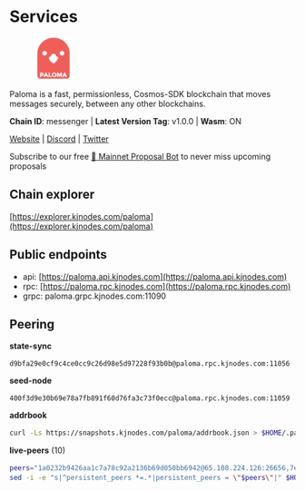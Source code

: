 # Services

<figure><img src="https://raw.githubusercontent.com/kj89/cosmos-images/main/logos/paloma.png" alt=""><figcaption></figcaption></figure>

Paloma is a fast, permissionless, Cosmos-SDK blockchain that  moves messages securely, between any other blockchains.

**Chain ID**: messenger | **Latest Version Tag**: v1.0.0 | **Wasm**: ON

[Website](https://www.palomachain.com) | [Discord](https://discord.gg/tKVFpfdSw4) | [Twitter](https://twitter.com/paloma_chain)



Subscribe to our free [🤖 Mainnet Proposal Bot](https://t.me/kjnodes_proposal_bot) to never miss upcoming proposals


## Chain explorer
[https://explorer.kjnodes.com/paloma](https://explorer.kjnodes.com/paloma)

## Public endpoints

* api: [https://paloma.api.kjnodes.com](https://paloma.api.kjnodes.com)
* rpc: [https://paloma.rpc.kjnodes.com](https://paloma.rpc.kjnodes.com)
* grpc: paloma.grpc.kjnodes.com:11090

## Peering

**state-sync**

```text
d9bfa29e0cf9c4ce0cc9c26d98e5d97228f93b0b@paloma.rpc.kjnodes.com:11056
```

**seed-node**

```text
400f3d9e30b69e78a7fb891f60d76fa3c73f0ecc@paloma.rpc.kjnodes.com:11059
```

**addrbook**
```bash
curl -Ls https://snapshots.kjnodes.com/paloma/addrbook.json > $HOME/.paloma/config/addrbook.json
```

**live-peers** (10)
```bash
peers="1a0232b9426aa1c7a78c92a2136b69d050bb6942@65.108.224.126:26656,7e93f6409ade895fe301b502d6fb9dfb96343a34@135.125.5.34:54056,dfa0d66a3713bf6b49bc509a2a4fc75bee042a30@23.88.77.188:20009,9319a0981d4baab6dbd6c4eaecf530f016ccfff9@37.120.191.47:60656,8af8dfa817359036f55f6793b0ed4bcce8884027@85.14.245.70:26656,e4b7cdd48c39c355e9a3480f4f4d5afab8fb0e08@46.0.203.78:26637,16f0d09580054101394ea08bbb48b1ad5bb91a27@95.214.52.144:10656,0bcc8119877ba0c701cd230e35c5477da2657bef@5.78.102.204:26656,d62eda97bc071f1b91106f484e0784928985f50e@207.180.196.234:26656,d9bfa29e0cf9c4ce0cc9c26d98e5d97228f93b0b@65.109.88.38:11056"
sed -i -e "s|^persistent_peers *=.*|persistent_peers = \"$peers\"|" $HOME/.paloma/config/config.toml
```
